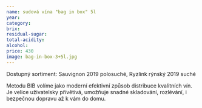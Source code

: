```yaml
---
name: sudová vína "bag in box" 5l
year: 
category: 
brix: 
residual-sugar: 
total-acidity: 
alcohol: 
price: 430
image: bag-in-box-3+5l.jpg 
---
```


Dostupný sortiment: Sauvignon 2019 polosuché, Ryzlink rýnský 2019 suché

Metodu BIB volíme jako moderní efektivní způsob distribuce kvalitních vín. Je velice uživatelsky přívětivá, umožňuje snadné skladování, rozlévání, i bezpečnou dopravu až k vám do domu. 
